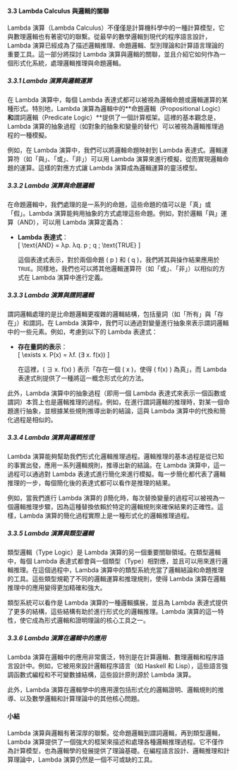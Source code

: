 #### **3.3 Lambda Calculus 與邏輯的關聯**

Lambda 演算（Lambda Calculus）不僅僅是計算機科學中的一種計算模型，它與數理邏輯也有著密切的聯繫。從最早的數學邏輯到現代的程序語言設計，Lambda 演算已經成為了描述邏輯推理、命題邏輯、型別理論和計算語言理論的重要工具。這一部分將探討 Lambda 演算與邏輯的關聯，並且介紹它如何作為一個形式化系統，處理邏輯推理與命題邏輯。

##### **3.3.1 Lambda 演算與邏輯運算**

在 Lambda 演算中，每個 Lambda 表達式都可以被視為邏輯命題或邏輯運算的某種形式。特別地，Lambda 演算為邏輯中的**命題邏輯（Propositional Logic）**和**謂詞邏輯（Predicate Logic）**提供了一個計算框架。這裡的基本觀念是，Lambda 演算的抽象過程（如對象的抽象和變量的替代）可以被視為邏輯推理過程的一種模擬。

例如，在 Lambda 演算中，我們可以將邏輯命題映射到 Lambda 表達式。邏輯運算符（如「與」、「或」、「非」）可以用 Lambda 演算來進行模擬，從而實現邏輯命題的運算。這樣的對應方式讓 Lambda 演算成為邏輯運算的靈活模型。

##### **3.3.2 Lambda 演算與命題邏輯**

在命題邏輯中，我們處理的是一系列的命題，這些命題的值可以是「真」或「假」。Lambda 演算能夠用抽象的方式處理這些命題。例如，對於邏輯「與」運算（AND），可以用 Lambda 演算定義為：

- **Lambda 表達式**：  
  \[
  \text{AND} = λp. λq. p \; q \; \text{TRUE}
  \]
  
  這個表達式表示，對於兩個命題 \( p \) 和 \( q \)，我們將其與操作結果應用於 `TRUE`。同樣地，我們也可以將其他邏輯運算符（如「或」、「非」）以相似的方式在 Lambda 演算中進行定義。

##### **3.3.3 Lambda 演算與謂詞邏輯**

謂詞邏輯處理的是比命題邏輯更複雜的邏輯結構，包括量詞（如「所有」與「存在」）和謂詞。在 Lambda 演算中，我們可以通過對變量進行抽象來表示謂詞邏輯中的一些元素。例如，考慮到以下的 Lambda 表達式：

- **存在量詞的表示**：  
  \[
  \exists x. P(x) = λf. (∃ x. f(x))
  \]

  在這裡，\( ∃ x. f(x) \) 表示「存在一個 \( x \)，使得 \( f(x) \) 為真」，而 Lambda 表達式則提供了一種將這一概念形式化的方法。

此外，Lambda 演算中的抽象過程（即用一個 Lambda 表達式來表示一個函數或謂詞）本質上也是邏輯推理的過程。例如，在進行謂詞邏輯的推理時，對某一個命題進行抽象，並根據某些規則推導出新的結論，這與 Lambda 演算中的代換和簡化過程是相似的。

##### **3.3.4 Lambda 演算與邏輯推理**

Lambda 演算能夠幫助我們形式化邏輯推理過程。邏輯推理的基本過程是從已知的事實出發，應用一系列邏輯規則，推導出新的結論。在 Lambda 演算中，這一過程可以通過對 Lambda 表達式進行簡化來進行模擬。每一步簡化都代表了邏輯推理的一步，每個簡化後的表達式都可以看作是推理的結果。

例如，當我們進行 Lambda 演算的 β簡化時，每次替換變量的過程可以被視為一個邏輯推理步驟，因為這種替換依賴於特定的邏輯規則來確保結果的正確性。這樣，Lambda 演算的簡化過程實際上是一種形式化的邏輯推理過程。

##### **3.3.5 Lambda 演算與類型邏輯**

類型邏輯（Type Logic）是 Lambda 演算的另一個重要關聯領域。在類型邏輯中，每個 Lambda 表達式都會與一個類型（Type）相對應，並且可以用來進行邏輯推理。在這個過程中，Lambda 演算中的類型系統充當了邏輯結論和命題推理的工具。這些類型規範了不同的邏輯運算和推理規則，使得 Lambda 演算在邏輯推理中的應用變得更加精確和強大。

類型系統可以看作是 Lambda 演算的一種邏輯擴展，並且為 Lambda 表達式提供了更多的結構，這些結構有助於進行形式化的邏輯推理。Lambda 演算的這一特性，使它成為形式邏輯和證明理論的核心工具之一。

##### **3.3.6 Lambda 演算在邏輯中的應用**

Lambda 演算在邏輯中的應用非常廣泛，特別是在計算邏輯、數理邏輯和程序語言設計中。例如，它被用來設計邏輯程序語言（如 Haskell 和 Lisp），這些語言強調函數式編程和不可變數據結構，這些設計原則源於 Lambda 演算。

此外，Lambda 演算在邏輯學中的應用還包括形式化的邏輯證明、邏輯規則的推導、以及數學邏輯和計算理論中的其他核心問題。

#### **小結**

Lambda 演算與邏輯有著深厚的聯繫。從命題邏輯到謂詞邏輯，再到類型邏輯，Lambda 演算提供了一個強大的框架來描述和處理各種邏輯推理過程。它不僅作為計算模型，也為邏輯學的發展提供了理論基礎。在編程語言設計、邏輯推理和計算理論中，Lambda 演算仍然是一個不可或缺的工具。